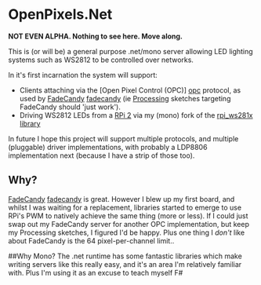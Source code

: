# OpenPixels.Net**NOT EVEN ALPHA. Nothing to see here. Move along.**This is (or will be) a general purpose .net/mono server allowing LED lighting systems such as WS2812 to be controlled over networks.In it's first incarnation the system will support:- Clients attaching via the [Open Pixel Control (OPC)] [opc] protocol, as used by [FadeCandy] [fadecandy] (ie [Processing] sketches targeting FadeCandy should 'just work').- Driving WS2812 LEDs from a [RPi 2][rpi] via my (mono) fork of the [rpi_ws281x library](https://github.com/piers7/rpi_ws281x/tree/master/mono)In future I hope this project will support multiple protocols, and multiple (pluggable) driver implementations, with probably a LDP8806 implementation next (because I have a strip of those too).## Why?[FadeCandy] [fadecandy] is great. However I blew up my first board, and whilst I was waiting for a replacement, libraries started to emerge to use RPi's PWM to natively achieve the same thing (more or less). If I could just swap out my FadeCandy server for another OPC implementation, but keep my Processing sketches, I figured I'd be happy. Plus one thing I *don't* like about FadeCandy is the 64 pixel-per-channel limit..##Why Mono?The .net runtime has some fantastic libraries which make writing servers like this really easy, and it's an area I'm relatively familiar with. Plus I'm using it as an excuse to teach myself F#[opc]: http://openpixelcontrol.org/[FadeCandy]: https://github.com/scanlime/fadecandy[Processing]: https://processing.org/[rpi]: http://raspberrypi.org